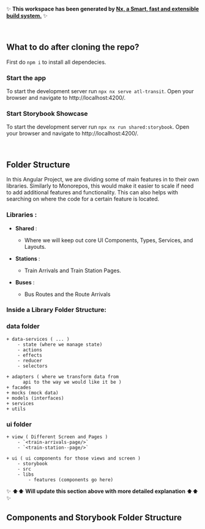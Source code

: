 ✨ **This workspace has been generated by [Nx, a Smart, fast and extensible build system.](https://nx.dev)** ✨

<br/>

## What to do after cloning the repo?

First do `npm i` to install all dependecies.

### Start the app

To start the development server run `npx nx serve atl-transit`. Open your browser and navigate to http://localhost:4200/.

### Start Storybook Showcase

To start the development server run `npx nx run shared:storybook`. Open your browser and navigate to http://localhost:4200/.

<br/>

## Folder Structure

In this Angular Project, we are dividing some of main features in to their own libraries.
Similarly to Monorepos, this would make it easier to scale if need to add additional features and functionality. This can also helps with searching on where the code for a certain feature is located.

### Libraries :

- <strong> Shared </strong> :
  - Where we will keep out core UI Components, Types, Services, and Layouts.
- <strong> Stations </strong> :

  - Train Arrivals and Train Station Pages.

- <strong> Buses </strong> :
  - Bus Routes and the Route Arrivals

### Inside a Library Folder Structure:

### data folder
    + data-services ( ... )
        - state (where we manage state)
        - actions
        - effects
        - reducer
        - selectors  

    + adapters ( where we transform data from 
          api to the way we would like it be )
    + facades
    + mocks (mock data)
    + models (interfaces)
    + services
    + utils

### ui folder
    + view ( Different Screen and Pages )
        - `<train-arrivals-page/>`
        - `<train-station--page/>`  

    + ui ( ui components for those views and screen )
        - storybook
        - src
        - libs
            - features (components go here)

✨ **⬆⬆ Will update this section above with more detailed explanation ⬆⬆** ✨

## Components and Storybook Folder Structure 
